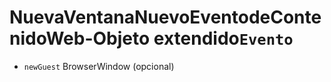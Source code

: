 # NuevaVentanaNuevoEventodeContenidoWeb-Objeto extendido`Evento`

* `newGuest` BrowserWindow (opcional)
